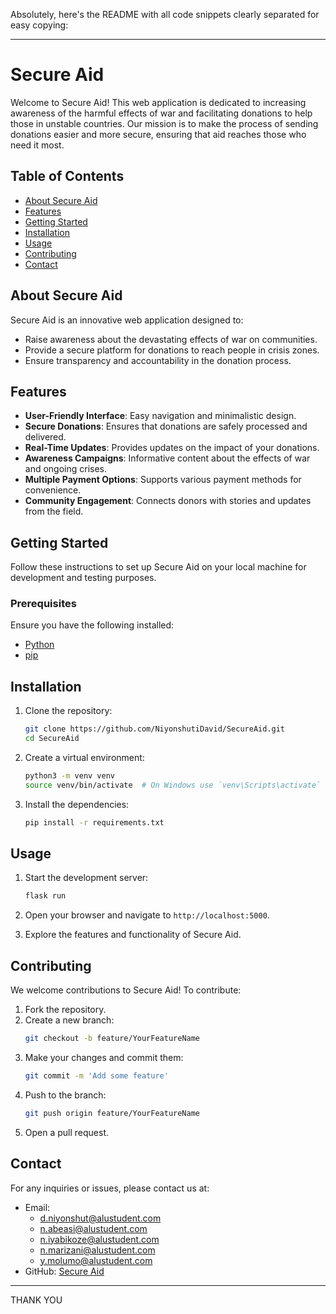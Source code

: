 Absolutely, here's the README with all code snippets clearly separated for easy copying:

---

# Secure Aid

Welcome to Secure Aid! This web application is dedicated to increasing awareness of the harmful effects of war and facilitating donations to help those in unstable countries. Our mission is to make the process of sending donations easier and more secure, ensuring that aid reaches those who need it most.

## Table of Contents
- [About Secure Aid](#about-secure-aid)
- [Features](#features)
- [Getting Started](#getting-started)
- [Installation](#installation)
- [Usage](#usage)
- [Contributing](#contributing)
- [Contact](#contact)

## About Secure Aid
Secure Aid is an innovative web application designed to:
- Raise awareness about the devastating effects of war on communities.
- Provide a secure platform for donations to reach people in crisis zones.
- Ensure transparency and accountability in the donation process.

## Features
- **User-Friendly Interface**: Easy navigation and minimalistic design.
- **Secure Donations**: Ensures that donations are safely processed and delivered.
- **Real-Time Updates**: Provides updates on the impact of your donations.
- **Awareness Campaigns**: Informative content about the effects of war and ongoing crises.
- **Multiple Payment Options**: Supports various payment methods for convenience.
- **Community Engagement**: Connects donors with stories and updates from the field.

## Getting Started
Follow these instructions to set up Secure Aid on your local machine for development and testing purposes.

### Prerequisites
Ensure you have the following installed:
- [Python](https://www.python.org/)
- [pip](https://pip.pypa.io/en/stable/)

## Installation
1. Clone the repository:
    ```bash
    git clone https://github.com/NiyonshutiDavid/SecureAid.git
    cd SecureAid
    ```

2. Create a virtual environment:
    ```bash
    python3 -m venv venv
    source venv/bin/activate  # On Windows use `venv\Scripts\activate`
    ```

3. Install the dependencies:
    ```bash
    pip install -r requirements.txt
    ```

## Usage

1. Start the development server:
    ```bash
    flask run
    ```

2. Open your browser and navigate to `http://localhost:5000`.

3. Explore the features and functionality of Secure Aid.

## Contributing
We welcome contributions to Secure Aid! To contribute:

1. Fork the repository.
2. Create a new branch:
    ```bash
    git checkout -b feature/YourFeatureName
    ```
3. Make your changes and commit them:
    ```bash
    git commit -m 'Add some feature'
    ```
4. Push to the branch:
    ```bash
    git push origin feature/YourFeatureName
    ```
5. Open a pull request.

## Contact
For any inquiries or issues, please contact us at:

- Email:
    - d.niyonshut@alustudent.com
    - n.abeasi@alustudent.com
    - n.iyabikoze@alustudent.com
    - n.marizani@alustudent.com
    - y.molumo@alustudent.com
- GitHub: [Secure Aid](https://github.com/NiyonshutiDavid/SecureAid)

---

THANK YOU

